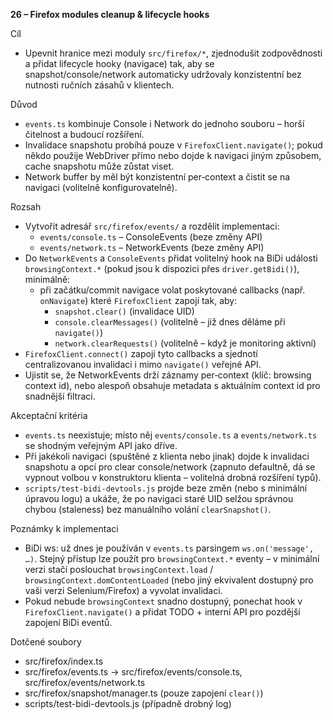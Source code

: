 **26 – Firefox modules cleanup & lifecycle hooks**

Cíl

- Upevnit hranice mezi moduly `src/firefox/*`, zjednodušit zodpovědnosti a přidat lifecycle hooky (navigace) tak, aby se snapshot/console/network automaticky udržovaly konzistentní bez nutnosti ručních zásahů v klientech.

Důvod

- `events.ts` kombinuje Console i Network do jednoho souboru – horší čitelnost a budoucí rozšíření.
- Invalidace snapshotu probíhá pouze v `FirefoxClient.navigate()`; pokud někdo použije WebDriver přímo nebo dojde k navigaci jiným způsobem, cache snapshotu může zůstat viset.
- Network buffer by měl být konzistentní per‑context a čistit se na navigaci (volitelně konfigurovatelně).

Rozsah

- Vytvořit adresář `src/firefox/events/` a rozdělit implementaci:
  - `events/console.ts` – ConsoleEvents (beze změny API)
  - `events/network.ts` – NetworkEvents (beze změny API)
- Do `NetworkEvents` a `ConsoleEvents` přidat volitelný hook na BiDi události `browsingContext.*` (pokud jsou k dispozici přes `driver.getBidi()`), minimálně:
  - při začátku/commit navigace volat poskytované callbacks (např. `onNavigate`) které `FirefoxClient` zapojí tak, aby:
    - `snapshot.clear()` (invalidace UID)
    - `console.clearMessages()` (volitelně – již dnes děláme při `navigate()`)
    - `network.clearRequests()` (volitelně – když je monitoring aktivní)
- `FirefoxClient.connect()` zapojí tyto callbacks a sjednotí centralizovanou invalidaci i mimo `navigate()` veřejné API.
- Ujistit se, že NetworkEvents drží záznamy per‑context (klíč: browsing context id), nebo alespoň obsahuje metadata s aktuálním context id pro snadnější filtraci.

Akceptační kritéria

- `events.ts` neexistuje; místo něj `events/console.ts` a `events/network.ts` se shodným veřejným API jako dříve.
- Při jakékoli navigaci (spuštěné z klienta nebo jinak) dojde k invalidaci snapshotu a opcí pro clear console/network (zapnuto defaultně, dá se vypnout volbou v konstruktoru klienta – volitelná drobná rozšíření typů).
- `scripts/test-bidi-devtools.js` projde beze změn (nebo s minimální úpravou logu) a ukáže, že po navigaci staré UID selžou správnou chybou (staleness) bez manuálního volání `clearSnapshot()`.

Poznámky k implementaci

- BiDi ws: už dnes je používán v `events.ts` parsingem `ws.on('message', …)`. Stejný přístup lze použít pro `browsingContext.*` eventy – v minimální verzi stačí poslouchat `browsingContext.load` / `browsingContext.domContentLoaded` (nebo jiný ekvivalent dostupný pro vaši verzi Selenium/Firefox) a vyvolat invalidaci.
- Pokud nebude `browsingContext` snadno dostupný, ponechat hook v `FirefoxClient.navigate()` a přidat TODO + interní API pro pozdější zapojení BiDi eventů.

Dotčené soubory

- src/firefox/index.ts
- src/firefox/events.ts → src/firefox/events/console.ts, src/firefox/events/network.ts
- src/firefox/snapshot/manager.ts (pouze zapojení `clear()`)
- scripts/test-bidi-devtools.js (případně drobný log)

